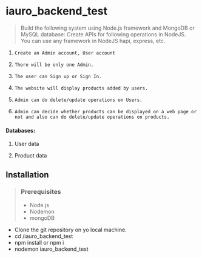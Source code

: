 # iauro_backend_test

> Build the following system using Node.js framework and MongoDB or MySQL database:
> Create APIs for following operations in NodeJS. You can use any framework in NodeJS hapi, express, etc.

1.     Create an Admin account, User account

2.     There will be only one Admin.

3.     The user can Sign up or Sign In.

4.     The website will display products added by users.

5.     Admin can do delete/update operations on Users.

6.     Admin can decide whether products can be displayed on a web page or not and also can do delete/update operations on products.

#### Databases:

1. User data

2. Product data

## Installation

> ### Prerequisites
> - Node.js
> - Nodemon
> - mongoDB

- Clone the git repository on yo local machine.
- cd /iauro_backend_test
- npm install or npm i
- nodemon iauro_backend_test